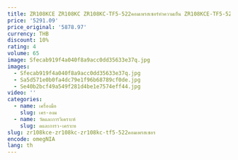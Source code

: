 ```yaml
---
title: ZR108KCE ZR108KC ZR108KC-TF5-522คอมเพรสเซอร์ทำความเย็น ZR108KCE-TF5-523ผลิตในประเทศจีน
price: '5291.09'
price_original: '5878.97'
currency: THB
discount: 10%
rating: 4
volume: 65
image: Sfecab919f4a040f8a9acc0dd35633e37q.jpg
images:
  - Sfecab919f4a040f8a9acc0dd35633e37q.jpg
  - Sa5d571e0b0fa4dc79e1f96b68789cf0de.jpg
  - Se40b2bcf49a549f281d4be1e7574eff44.jpg
video: ''
categories:
  - name: เครื่องมือ
    slug: เคร-องม
  - name: วัดและการวิเคราะห์
    slug: ดและการว-เคราะห
slug: zr108kce-zr108kc-zr108kc-tf5-522คอมเพรสเซอร
encode: omegNIA
lang: th
---
```

  